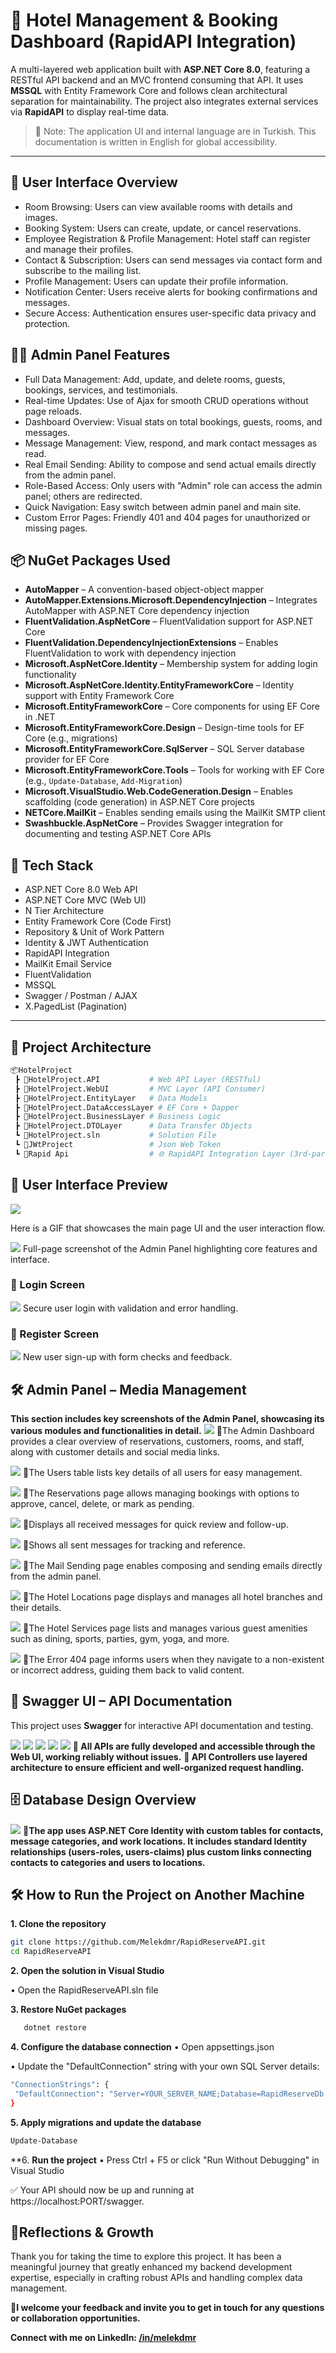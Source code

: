 # 🏨 Hotel Management & Booking Dashboard (RapidAPI Integration)

A multi-layered web application built with **ASP.NET Core 8.0**, featuring a RESTful API backend and an MVC frontend consuming that API. It uses **MSSQL** with Entity Framework Core and follows clean architectural separation for maintainability. The project also integrates external services via **RapidAPI** to display real-time data.


> 📌 Note: The application UI and internal language are in Turkish. This documentation is written in English for global accessibility.

---

## 👤 User Interface Overview
- Room Browsing: Users can view available rooms with details and images.  
- Booking System: Users can create, update, or cancel reservations.
- Employee Registration & Profile Management: Hotel staff can register and manage their profiles. 
- Contact & Subscription: Users can send messages via contact form and subscribe to the mailing list.  
- Profile Management: Users can update their profile information.  
- Notification Center: Users receive alerts for booking confirmations and messages.  
- Secure Access: Authentication ensures user-specific data privacy and protection.

## 👨‍💼 Admin Panel Features
- Full Data Management: Add, update, and delete rooms, guests, bookings, services, and testimonials.
- Real-time Updates: Use of Ajax for smooth CRUD operations without page reloads.
- Dashboard Overview: Visual stats on total bookings, guests, rooms, and messages.
- Message Management: View, respond, and mark contact messages as read.
- Real Email Sending: Ability to compose and send actual emails directly from the admin panel.
- Role-Based Access: Only users with "Admin" role can access the admin panel; others are redirected.
- Quick Navigation: Easy switch between admin panel and main site.
- Custom Error Pages: Friendly 401 and 404 pages for unauthorized or missing pages.
 
## 📦 NuGet Packages Used

- **AutoMapper** – A convention-based object-object mapper
- **AutoMapper.Extensions.Microsoft.DependencyInjection** – Integrates AutoMapper with ASP.NET Core dependency injection
- **FluentValidation.AspNetCore** – FluentValidation support for ASP.NET Core
- **FluentValidation.DependencyInjectionExtensions** – Enables FluentValidation to work with dependency injection
- **Microsoft.AspNetCore.Identity** – Membership system for adding login functionality
- **Microsoft.AspNetCore.Identity.EntityFrameworkCore** – Identity support with Entity Framework Core
- **Microsoft.EntityFrameworkCore** – Core components for using EF Core in .NET
- **Microsoft.EntityFrameworkCore.Design** – Design-time tools for EF Core (e.g., migrations)
- **Microsoft.EntityFrameworkCore.SqlServer** – SQL Server database provider for EF Core
- **Microsoft.EntityFrameworkCore.Tools** – Tools for working with EF Core (e.g., `Update-Database`, `Add-Migration`)
- **Microsoft.VisualStudio.Web.CodeGeneration.Design** – Enables scaffolding (code generation) in ASP.NET Core projects
- **NETCore.MailKit** – Enables sending emails using the MailKit SMTP client
- **Swashbuckle.AspNetCore** – Provides Swagger integration for documenting and testing ASP.NET Core APIs



## 🚀 Tech Stack

- ASP.NET Core 8.0 Web API
- ASP.NET Core MVC (Web UI)
- N Tier Architecture
- Entity Framework Core (Code First)
- Repository & Unit of Work Pattern
- Identity & JWT Authentication
- RapidAPI Integration
- MailKit Email Service
- FluentValidation
- MSSQL
- Swagger / Postman / AJAX
- X.PagedList (Pagination)

---

## 🔧 Project Architecture

```bash
📦HotelProject
 ┣ 📂HotelProject.API           # Web API Layer (RESTful)
 ┣ 📂HotelProject.WebUI         # MVC Layer (API Consumer)
 ┣ 📂HotelProject.EntityLayer   # Data Models
 ┣ 📂HotelProject.DataAccessLayer # EF Core + Dapper
 ┣ 📂HotelProject.BusinessLayer # Business Logic
 ┣ 📂HotelProject.DTOLayer      # Data Transfer Objects
 ┗ 📜HotelProject.sln           # Solution File
 ┗ 📜JWtProject                 # Json Web Token
 ┗ 📜Rapid Api                  # 🌐 RapidAPI Integration Layer (3rd-party APIs)
 ```


## 📱 User Interface Preview

![ ](https://github.com/Melekdmr/RapidReserveAPI/blob/master/Media/Hoteller-RapidReserveAPI-GoogleChrome2025-07-2117-38-02-ezgif.com-crop%20(1).gif)

Here is a GIF that showcases the main page UI and the user interaction flow.

![ ](https://github.com/Melekdmr/RapidReserveAPI/blob/master/Media/localhost_44387_Default_Index_%20(1).png)
Full-page screenshot of the Admin Panel highlighting core features and interface.

### 🔐 Login Screen

![ ](https://github.com/Melekdmr/RapidReserveAPI/blob/master/Media/Ekran%20g%C3%B6r%C3%BCnt%C3%BCs%C3%BC%202025-07-21%20191300.png)
Secure user login with validation and error handling.


### 📝 Register Screen

![ ](https://github.com/Melekdmr/RapidReserveAPI/blob/master/Media/Ekran%20g%C3%B6r%C3%BCnt%C3%BCs%C3%BC%202025-07-21%20190038.png)
New user sign-up with form checks and feedback.

## 🛠️ Admin Panel – Media Management 

**This section includes key screenshots of the Admin Panel, showcasing its various modules and functionalities in detail.**
![ ](https://github.com/Melekdmr/RapidReserveAPI/blob/master/Media/admindashboard.png)
🔹The Admin Dashboard provides a clear overview of reservations, customers, rooms, and staff, along with customer details and social media links.

![ ](https://github.com/Melekdmr/RapidReserveAPI/blob/master/Media/admin-user.png)
🔹The Users table lists key details of all users for easy management.

![ ](https://github.com/Melekdmr/RapidReserveAPI/blob/master/Media/booking.png)
🔹The Reservations page allows managing bookings with options to approve, cancel, delete, or mark as pending.

![ ](https://github.com/Melekdmr/RapidReserveAPI/blob/master/Media/inbox.png)
🔹Displays all received messages for quick review and follow-up.

![ ](https://github.com/Melekdmr/RapidReserveAPI/blob/master/Media/sendmessage.png)
🔹Shows all sent messages for tracking and reference.

![ ](https://github.com/Melekdmr/RapidReserveAPI/blob/master/Media/mail.png)
🔹The Mail Sending page enables composing and sending emails directly from the admin panel.

![ ](https://github.com/Melekdmr/RapidReserveAPI/blob/master/Media/locatiob.png)
🔹The Hotel Locations page displays and manages all hotel branches and their details.

![ ](https://github.com/Melekdmr/RapidReserveAPI/blob/master/Media/service.png)
🔹The Hotel Services page lists and manages various guest amenities such as dining, sports, parties, gym, yoga, and more.

![ ](https://github.com/Melekdmr/RapidReserveAPI/blob/master/Media/Ekran%20g%C3%B6r%C3%BCnt%C3%BCs%C3%BC%202025-07-22%20100738.png)
🔹The Error 404 page informs users when they navigate to a non-existent or incorrect address, guiding them back to valid content.




## 📑 Swagger UI – API Documentation

This project uses **Swagger** for interactive API documentation and testing.

![ ](https://github.com/Melekdmr/RapidReserveAPI/blob/master/Media/Ekran%20g%C3%B6r%C3%BCnt%C3%BCs%C3%BC%202025-07-21%20185330.png)
![ ](https://github.com/Melekdmr/RapidReserveAPI/blob/master/Media/Ekran%20g%C3%B6r%C3%BCnt%C3%BCs%C3%BC%202025-07-21%20185400.png)
![ ](https://github.com/Melekdmr/RapidReserveAPI/blob/master/Media/Ekran%20g%C3%B6r%C3%BCnt%C3%BCs%C3%BC%202025-07-21%20185605.png)
![ ](https://github.com/Melekdmr/RapidReserveAPI/blob/master/Media/Ekran%20g%C3%B6r%C3%BCnt%C3%BCs%C3%BC%202025-07-21%20185633.png)
![ ](https://github.com/Melekdmr/RapidReserveAPI/blob/master/Media/Ekran%20g%C3%B6r%C3%BCnt%C3%BCs%C3%BC%202025-07-21%20193237.png)
**🔹 All APIs are fully developed and accessible through the Web UI, working reliably without issues.**
**🔹 API Controllers use layered architecture to ensure efficient and well-organized request handling.**

## 🗄️ Database Design Overview

![ ](https://github.com/Melekdmr/RapidReserveAPI/blob/master/Media/Ekran%20g%C3%B6r%C3%BCnt%C3%BCs%C3%BC%202025-07-21%20194303.png)
**🔹The app uses ASP.NET Core Identity with custom tables for contacts, message categories, and work locations. It includes standard Identity relationships (users-roles, users-claims) plus custom links connecting contacts to categories and users to locations.**

## 🛠️ How to Run the Project on Another Machine

**1. Clone the repository**
   ```bash
   git clone https://github.com/Melekdmr/RapidReserveAPI.git
   cd RapidReserveAPI
```
**2. Open the solution in Visual Studio**

 • Open the RapidReserveAPI.sln file

**3. Restore NuGet packages**
 ```bash
    dotnet restore
```
**4. Configure the database connection**
• Open appsettings.json

• Update the "DefaultConnection" string with your own SQL Server details:
 ```bash
"ConnectionStrings": {
  "DefaultConnection": "Server=YOUR_SERVER_NAME;Database=RapidReserveDb;Trusted_Connection=True;"
}
```
**5. Apply migrations and update the database**

 ```bash
Update-Database
```
**6. **Run the project**
• Press Ctrl + F5 or click "Run Without Debugging" in Visual Studio

✅ Your API should now be up and running at https://localhost:PORT/swagger.

## 💫Reflections & Growth ##
Thank you for taking the time to explore this project. It has been a meaningful journey that greatly enhanced my backend development expertise, especially in crafting robust APIs and handling complex data management.

**🔗I welcome your feedback and invite you to get in touch for any questions or collaboration opportunities.**

**Connect with me on LinkedIn: [/in/melekdmr](https://www.linkedin.com/in/melekdmr/)**
